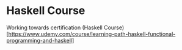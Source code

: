 # Haskell Course

Working towards certification (Haskell Course)[https://www.udemy.com/course/learning-path-haskell-functional-programming-and-haskell]